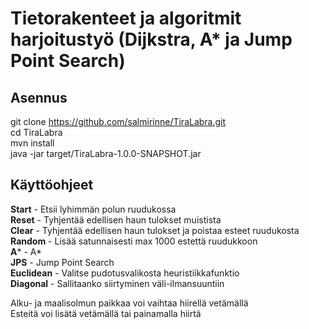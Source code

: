 # Tietorakenteet ja algoritmit harjoitustyö (Dijkstra, A* ja Jump Point Search)

## Asennus

git clone https://github.com/salmirinne/TiraLabra.git  
cd TiraLabra  
mvn install  
java -jar target/TiraLabra-1.0.0-SNAPSHOT.jar  

## Käyttöohjeet

**Start** - Etsii lyhimmän polun ruudukossa  
**Reset** - Tyhjentää edellisen haun tulokset muistista   
**Clear** - Tyhjentää edellisen haun tulokset ja poistaa esteet ruudukosta  
**Random** - Lisää satunnaisesti max 1000 estettä ruudukkoon  
**A*** - A*  
**JPS** - Jump Point Search  
**Euclidean** - Valitse pudotusvalikosta heuristiikkafunktio  
**Diagonal** - Sallitaanko siirtyminen väli-ilmansuuntiin  

Alku- ja maalisolmun paikkaa voi vaihtaa hiirellä vetämällä  
Esteitä voi lisätä vetämällä tai painamalla hiirtä
